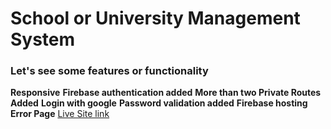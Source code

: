 # School or University Management System
### Let's see some features or functionality
**Responsive**
**Firebase authentication added**
**More than two Private Routes Added**
**Login with google**
**Password validation added**
**Firebase hosting**
**Error Page**
[Live Site link](https://event-management-b51f5.web.app)